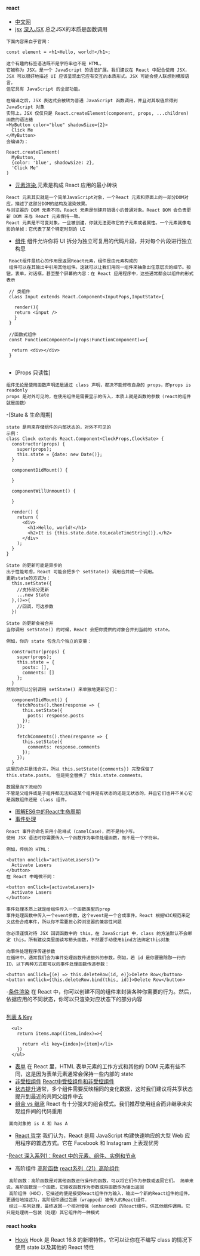 
#### react
- [中文网](https://react.docschina.org/)
- [jsx](https://react.docschina.org/docs/introducing-jsx.html)  [深入JSX](https://react.docschina.org/docs/jsx-in-depth.html)  总之JSX的本质是函数调用
```
下面内容来自于官网：

const element = <h1>Hello, world!</h1>;

这个有趣的标签语法既不是字符串也不是 HTML。
它被称为 JSX，是一个 JavaScript 的语法扩展。我们建议在 React 中配合使用 JSX，
JSX 可以很好地描述 UI 应该呈现出它应有交互的本质形式。JSX 可能会使人联想到模版语言，
但它具有 JavaScript 的全部功能。

在编译之后，JSX 表达式会被转为普通 JavaScript 函数调用，并且对其取值后得到 JavaScript 对象
实际上，JSX 仅仅只是 React.createElement(component, props, ...children) 函数的语法糖
<MyButton color="blue" shadowSize={2}>
  Click Me
</MyButton>
会编译为：

React.createElement(
  MyButton,
  {color: 'blue', shadowSize: 2},
  'Click Me'
)
```
- [元素渲染](https://react.docschina.org/docs/rendering-elements.html),元素是构成 React 应用的最小砖块
```
React 元素其实就是一个简单JavaScript对象，一个React 元素和界面上的一部分DOM对应，描述了这部分DOM的结构及渲染效果。
与浏览器的 DOM 元素不同，React 元素是创建开销极小的普通对象。React DOM 会负责更新 DOM 来与 React 元素保持一致。
React 元素是不可变对象。一旦被创建，你就无法更改它的子元素或者属性。一个元素就像电影的单帧：它代表了某个特定时刻的 UI
``` 
- [组件](https://react.docschina.org/docs/components-and-props.html) 组件允许你将 UI 拆分为独立可复用的代码片段，并对每个片段进行独立构思
```
 React组件最核心的作用是返回React元素，组件是由元素构成的
 组件可以在其输出中引用其他组件。这就可以让我们用同一组件来抽象出任意层次的细节。按钮，表单，对话框，甚至整个屏幕的内容：在 React 应用程序中，这些通常都会以组件的形式表示

 // 类组件
 class Input extends React.Component<InputPops,InputState>{
 
   render(){
   return <input />
   }
 }
  
 //函数式组件 
 const FunctionComponent=(props:FunctionComponent)=>{

  return <div></div>
 } 
  
```
- [Props 只读性]
```
组件无论是使用函数声明还是通过 class 声明，都决不能修改自身的 props，即props is readonly
props 是对外可见的，在使用组件是需要显示的传入，本质上就是函数的参数（react的组件就是函数）
```
-[State & 生命周期]
```
state 是用来存储组件的内部状态的，对外不可见的
示例：
class Clock extends React.Component<ClockProps,ClockSate> {
  constructor(props) {
    super(props);
    this.state = {date: new Date()};
  }

  componentDidMount() {
  
  }

  componentWillUnmount() {

  }

  render() {
    return (
      <div>
        <h1>Hello, world!</h1>
        <h2>It is {this.state.date.toLocaleTimeString()}.</h2>
      </div>
    );
  }
}

State 的更新可能是异步的
出于性能考虑，React 可能会把多个 setState() 调用合并成一个调用。
更新state的方式为：
  this.setState({
    //支持部分更新
    ...new State
  },()=>{
    //回调，可选参数
  })
  
State 的更新会被合并
当你调用 setState() 的时候，React 会把你提供的对象合并到当前的 state。

例如，你的 state 包含几个独立的变量：

  constructor(props) {
    super(props);
    this.state = {
      posts: [],
      comments: []
    };
  }
然后你可以分别调用 setState() 来单独地更新它们：

  componentDidMount() {
    fetchPosts().then(response => {
      this.setState({
        posts: response.posts
      });
    });

    fetchComments().then(response => {
      this.setState({
        comments: response.comments
      });
    });
  }
这里的合并是浅合并，所以 this.setState({comments}) 完整保留了 this.state.posts， 但是完全替换了 this.state.comments。

数据是向下流动的
不管是父组件或是子组件都无法知道某个组件是有状态的还是无状态的，并且它们也并不关心它是函数组件还是 class 组件。  

```
- [图解ES6中的React生命周期](https://blog.csdn.net/qq_25073545/article/details/82824839)
- [事件处理](https://react.docschina.org/docs/handling-events.html)
```
React 事件的命名采用小驼峰式（camelCase），而不是纯小写。
使用 JSX 语法时你需要传入一个函数作为事件处理函数，而不是一个字符串。

例如，传统的 HTML：

<button onclick="activateLasers()">
  Activate Lasers
</button>
在 React 中略微不同：

<button onClick={activateLasers}>
  Activate Lasers
</button>

事件处理本质上就是给组件传入一个函数类型的prop
事件处理函数中传入一个event参数，这个event是一个合成事件。React 根据W3C规范来定义这些合成事件，所以你不需要担心跨浏览器的兼容性问题

你必须谨慎对待 JSX 回调函数中的 this，在 JavaScript 中，class 的方法默认不会绑定 this。所有建议类里面读写箭头函数，不然要手动使用bind方法绑定this对象

向事件处理程序传递参数
在循环中，通常我们会为事件处理函数传递额外的参数。例如，若 id 是你要删除那一行的 ID，以下两种方式都可以向事件处理函数传递参数：

<button onClick={(e) => this.deleteRow(id, e)}>Delete Row</button>
<button onClick={this.deleteRow.bind(this, id)}>Delete Row</button>

```
-[条件渲染](https://react.docschina.org/docs/conditional-rendering.html) 在 React 中，你可以创建不同的组件来封装各种你需要的行为。然后，依据应用的不同状态，你可以只渲染对应状态下的部分内容
```
```
[列表 & Key](https://react.docschina.org/docs/lists-and-keys.html)
```
  <ul>
    return items.map((item,index)=>{
   
      return <li key={index}>{item}</li>
    })
  </ul>
```
- [表单](https://react.docschina.org/docs/forms.html) 在 React 里，HTML 表单元素的工作方式和其他的 DOM 元素有些不同，这是因为表单元素通常会保持一些内部的 state
- [非受控组件](https://react.docschina.org/docs/uncontrolled-components.html) [React中受控组件和非受控组件](https://segmentfault.com/a/1190000012962205)
- [状态提升](https://react.docschina.org/docs/lifting-state-up.html)通常，多个组件需要反映相同的变化数据，这时我们建议将共享状态提升到最近的共同父组件中去
- [组合 vs 继承](https://react.docschina.org/docs/composition-vs-inheritance.html) React 有十分强大的组合模式。我们推荐使用组合而非继承来实现组件间的代码重用
```
 面向对象的 is A 和 has A
```
- [React 哲学](https://react.docschina.org/docs/thinking-in-react.html) 我们认为，React 是用 JavaScript 构建快速响应的大型 Web 应用程序的首选方式。它在 Facebook 和 Instagram 上表现优秀

-[React 深入系列1：React 中的元素、组件、实例和节点](https://blog.csdn.net/xuchaobei123/article/details/79488099)

- 高阶组件 [高阶函数](https://baijiahao.baidu.com/s?id=1616366107595017691&wfr=spider&for=pc) [react系列（21）高阶组件](https://blog.csdn.net/zeping891103/article/details/84066554)
```
 高阶函数：高阶函数是对其他函数进行操作的函数，可以将它们作为参数或返回它们。 简单来说，高阶函数是一个函数，它接收函数作为参数或将函数作为输出返回
 高阶组件（HOC），它描述的便是接受React组件作为输入，输出一个新的React组件的组件。更通俗地描述为，高阶组件通过包裹（wrapped）被传入的React组件，
 经过一系列处理，最终返回一个相对增强（enhanced）的React组件，供其他组件调用。它只是处理统一包装（处理）其它组件的一种模式

```
#### react hooks
- [Hook](https://react.docschina.org/docs/hooks-intro.html) Hook 是 React 16.8 的新增特性。它可以让你在不编写 class 的情况下使用 state 以及其他的 React 特性
